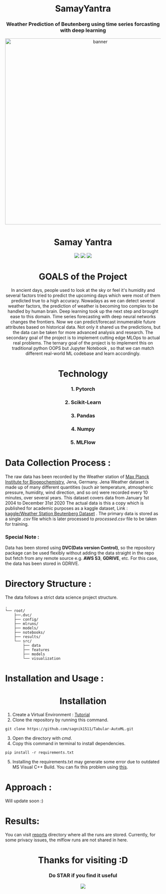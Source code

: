 <div align="center">
<h1>SamayYantra</h1>
<h3>Weather Prediction of Beutenberg using time series forcasting with deep learning</h3>
<img width="600px" src="https://socialify.git.ci/sagnik1511/samay_yantra/image?description=1&font=Inter&language=1&name=1&owner=1&pattern=Circuit%20Board&theme=Dark" 
alt="banner">
<h1>Samay Yantra</h1>
<img src="https://forthebadge.com/images/badges/built-with-love.svg">
<img src="https://forthebadge.com/images/badges/made-with-python.svg">
<img src="https://forthebadge.com/images/badges/built-with-science.svg">
<h1>GOALS of the Project</h1>
In ancient days, people used to look at the sky or feel it's humidity and several factors tried to predict the upcoming days which were most of them predicted true to a high accuracy.
Nowadays as we can detect several weather factors, the prediction of weather is becoming too complex to be handled by human brain. Deep learning took up the next step and brought ease to this domain.
Time series forecasting with deep neural networks changes the frontiers. Now we can predict/forecast innumerable future attributes based on historical data. Not only it shared us the predictions, but the data can be taken for more advanced analysis and research.
The secondary goal of the project is to implement cutting edge MLOps to actual real problems.
The ternary goal of the project is to implement this on traditional python OOPS but Jupyter Notebook , so that we can match different real-world ML codebase and learn accordingly.
<h1>Technology</h1>
<h3>1. Pytorch</h3>
<h3>2. Scikit-Learn</h3>
<h3>3. Pandas</h3>
<h3>4. Numpy</h3>
<h3>5. MLFlow</h3>
</div>

# Data Collection Process :

The raw data has been recorded by the Weather station of [Max Planck Institute for Biogeochemistry](https://www.bgc-jena.mpg.de/wetter/), Jena, Germany.
Jena Weather dataset is made up of many different quantities (such air temperature, atmospheric pressure, humidity, wind direction, and so on) were recorded every 10 minutes, over several years. This dataset covers data from January 1st 2004 to December 31st 2020
The actual data is this a copy which is published for academic purposes as a kaggle dataset,  Link : [kaggle/Weather Station Beutenberg Dataset](https://www.kaggle.com/datasets/mnassrib/jena-weather-dataset)
.
The primary data is stored as a single *.csv* file which is later processed to *processed.csv* file to be taken for training.

### Special Note : 
Data has been stored using **DVC(Data version Control)**, so the repository package can be 
used flexibly without adding the data straight in the repo but fetch from any remote source e.g. **AWS S3**, **GDRIVE**, etc.
For this case, the data has been stored in GDRIVE.


# Directory Structure :

The data follows a strict data science project structure.

    .
    └── root/
        ├──.dvc/
        ├── config/
        ├── mlruns/
        ├── models/
        ├── notebooks/
        ├── results/
        └── src/
            ├── data
            ├── features
            ├── models
            └── visualization
            
# Installation and Usage :
<div align="center"><h1>Installation</h1></div>


1. Create a Virtual Environment : [Tutorial](https://docs.python.org/3/library/venv.html)
2. Clone the repository by running this command.
```shell
git clone https://github.com/sagnik1511/Tabular-AutoML.git
```
3. Open the directory with *cmd*.
4. Copy this command in terminal to install dependencies.
```shell
pip install -r requirements.txt
```
5. Installing the requirements.txt may generate some error due to outdated MS Visual C++ Build. You can fix this problem using [this](https://www.youtube.com/watch?v=rcI1_e38BWs).
   
# Approach :
Will update soon :)

# Results:
You can visit [reports](https://github.com/sagnik1511/SamayYantra/tree/main/reports) directory where all the runs are stored. Currently, for some privacy issues, the mlflow runs are not shared in here.

<div align="center">
<h1>Thanks for visiting :D</h1>
<h3>Do STAR if you find it useful</h3>
<img src="https://swall.teahub.io/photos/small/185-1857418_the-witcher-21-9-wallpaper-witcher-3.jpg?">
</div>


